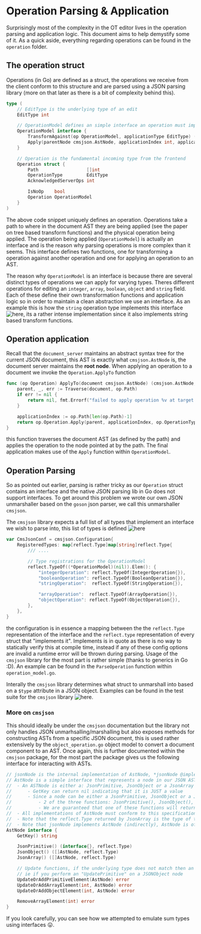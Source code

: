 # Operation Parsing & Application

Surprisingly most of the complexity in the OT editor lives in the operation parsing and application logic. This document aims to help demystify some of it. As a quick aside, everything regarding operations can be found in the `operation` folder.

## The operation struct
Operations (in Go) are defined as a struct, the operations we receive from the client conform to this structure and are parsed using a JSON parsing library (more on that later as there is a bit of complexity behind this). 
```go
type (
	// EditType is the underlying type of an edit
	EditType int

	// OperationModel defines an simple interface an operation must implement
	OperationModel interface {
		TransformAgainst(op OperationModel, applicationType EditType) (OperationModel, OperationModel)
		Apply(parentNode cmsjson.AstNode, applicationIndex int, applicationType EditType) (cmsjson.AstNode, error)
	}

	// Operation is the fundamental incoming type from the frontend
	Operation struct {
		Path                  []int
		OperationType         EditType
		AcknowledgedServerOps int

		IsNoOp    bool
		Operation OperationModel
	}
)
```
The above code snippet uniquely defines an operation. Operations take a path to where in the document AST they are being applied (see the paper on tree based transform functions) and the physical operation being applied. The operation being applied (`OperationModel`) is actually an interface and is the reason why parsing operations is more complex than it seems. This interface defines two functions, one for transforming a operation against another operation and one for applying an operation to an AST. 

The reason why `OperationModel` is an interface is because there are several distinct types of operations we can apply for varying types. Theres different operations for editing an `integer`, `array`, `boolean`, `object` and `string` field. Each of these define their own transformation functions and application logic so in order to maintain a clean abstraction we use an interface. As an example this is how the `string` operation type implements this interface ![here](../operations/string_operation.go), its a rather intense implementation since it also implements string based transform functions.


## Operation application
Recall that the `document_server` maintains an abstract syntax tree for the current JSON document, this AST is exactly what `cmsjson.AstNode` is, the document server maintains the **root node**. When applying an operation to a document we invoke the `Operation.ApplyTo` function
```go
func (op Operation) ApplyTo(document cmsjson.AstNode) (cmsjson.AstNode, error) {
	parent, _, err := Traverse(document, op.Path)
	if err != nil {
		return nil, fmt.Errorf("failed to apply operation %v at target site: %w", op, err)
	}

	applicationIndex := op.Path[len(op.Path)-1]
	return op.Operation.Apply(parent, applicationIndex, op.OperationType)
}
```
this function traverses the document AST (as defined by the path) and applies the operation to the node pointed at by the path. The final application makes use of the `Apply` function within `OperationModel`.

## Operation Parsing
So as pointed out earlier, parsing is rather tricky as our `Operation` struct contains an interface and the native JSON parsing lib in Go does not support interfaces. To get around this problem we wrote our own JSON unmarshaller based on the `goson` json parser, we call this unmarshaller `cmsjson`. 

The `cmsjson` library expects a full list of all types that implement an interface we wish to parse into, this list of types is defined ![here](../operations/json_config.go)
```go
var CmsJsonConf = cmsjson.Configuration{
	RegisteredTypes: map[reflect.Type]map[string]reflect.Type{
		/// ....

		// Type registrations for the OperationModel
		reflect.TypeOf((*OperationModel)(nil)).Elem(): {
			"integerOperation": reflect.TypeOf(IntegerOperation{}),
			"booleanOperation": reflect.TypeOf(BooleanOperation{}),
			"stringOperation":  reflect.TypeOf(StringOperation{}),

			"arrayOperation":  reflect.TypeOf(ArrayOperation{}),
			"objectOperation": reflect.TypeOf(ObjectOperation{}),
		},
	},
}
```
the configuration is in essence a mapping between the the `reflect.Type` representation of the interface and the `reflect.type` representation of every struct that "implements it". Implements is in quote as there is no way to statically verify this at compile time, instead if any of these config options are invalid a runtime error will be thrown during parsing. Usage of the `cmsjson` library for the most part is rather simple (thanks to generics in Go :D). An example can be found in the `ParseOperation` function within `operation_model.go`.

Interally the `cmsjson` library determines what struct to unmarshall into based on a `$type` attribute in a JSON object. Examples can be found in the test suite for the `cmsjson` library ![here](../../../pkg/cmsjson/cmsjson_test.go).

### More on `cmsjson`
This should ideally be under the `cmsjson` documentation but the library not only handles JSON unmarhsalling/marshalling but also exposes methods for constructing ASTs from a specific JSON document, this is used rather extensively by the `object_operation.go` object model to convert a document component to an AST. Once again, this is further documented within the `cmsjson` package, for the most part the package gives us the following interface for interacting with ASTs.
```go
// jsonNode is the internal implementation of AstNode, *jsonNode @implements AstNode
// AstNode is a simple interface that represents a node in our JSON AST, we have a few important constraints that should be enforced by any implementation of the AstNode, those constraints are:
//	- An ASTNode is either a: JsonPrimitive, JsonObject or a JsonArray
//		- GetKey can return nil indicating that it is JUST a value
//		- Since a node can be either a JsonPrimitive, JsonObject or a JsonArray:
// 			- 2 of the three functions: JsonPrimitive(), JsonObject(), JsonArray() will return nil (indicating the node is not of that type) while one will return an actual value
//			- We are guaranteed that one of these functions will return a value
//	- All implementations of AstNode must conform to this specification (there is no way within the Go type system to enforce this unfortunately :( )
//	- Note that the reflect.Type returned by JsonArray is the type of the array, ie if it was an array of integers then the reflect.type is an integer
//  - Note that jsonNode implements AstNode (indirectly), AstNode is of the form:
AstNode interface {
	GetKey() string

	JsonPrimitive() (interface{}, reflect.Type)
	JsonObject() ([]AstNode, reflect.Type)
	JsonArray() ([]AstNode, reflect.Type)

	// Update functions, if the underlying type does not match then an error is thrown
	// ie if you perform an "UpdatePrimitive" on a JSONObject node
	UpdateOrAddPrimitiveElement(AstNode) error
	UpdateOrAddArrayElement(int, AstNode) error
	UpdateOrAddObjectElement(int, AstNode) error

	RemoveArrayElement(int) error
}
```
If you look carefully, you can see how we attempted to emulate sum types using interfaces 😛.
